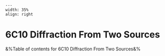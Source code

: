 
```{figure} /figures/busy.png
---
width: 35%
align: right
```
# 6C10 Diffraction From Two Sources

&%Table of contents for 6C10 Diffraction From Two Sources&%